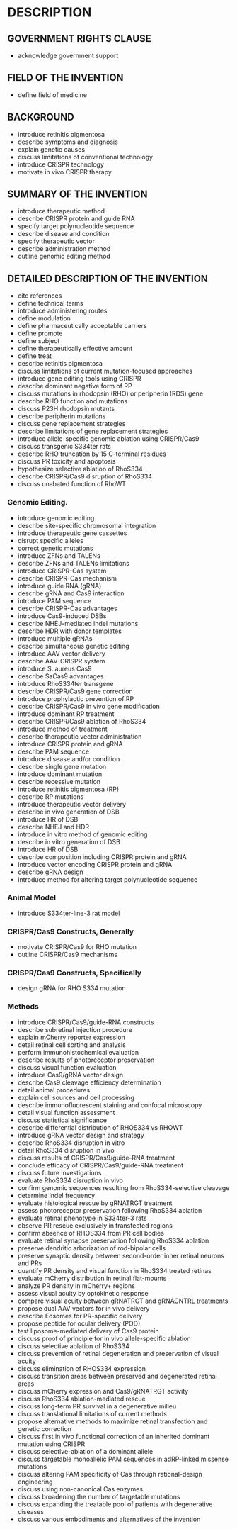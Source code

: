 # DESCRIPTION

## GOVERNMENT RIGHTS CLAUSE

- acknowledge government support

## FIELD OF THE INVENTION

- define field of medicine

## BACKGROUND

- introduce retinitis pigmentosa
- describe symptoms and diagnosis
- explain genetic causes
- discuss limitations of conventional technology
- introduce CRISPR technology
- motivate in vivo CRISPR therapy

## SUMMARY OF THE INVENTION

- introduce therapeutic method
- describe CRISPR protein and guide RNA
- specify target polynucleotide sequence
- describe disease and condition
- specify therapeutic vector
- describe administration method
- outline genomic editing method

## DETAILED DESCRIPTION OF THE INVENTION

- cite references
- define technical terms
- introduce administering routes
- define modulation
- define pharmaceutically acceptable carriers
- define promote
- define subject
- define therapeutically effective amount
- define treat
- describe retinitis pigmentosa
- discuss limitations of current mutation-focused approaches
- introduce gene editing tools using CRISPR
- describe dominant negative form of RP
- discuss mutations in rhodopsin (RHO) or peripherin (RDS) gene
- describe RHO function and mutations
- discuss P23H rhodopsin mutants
- describe peripherin mutations
- discuss gene replacement strategies
- describe limitations of gene replacement strategies
- introduce allele-specific genomic ablation using CRISPR/Cas9
- discuss transgenic S334ter rats
- describe RHO truncation by 15 C-terminal residues
- discuss PR toxicity and apoptosis
- hypothesize selective ablation of RhoS334
- describe CRISPR/Cas9 disruption of RhoS334
- discuss unabated function of RhoWT

### Genomic Editing.

- introduce genomic editing
- describe site-specific chromosomal integration
- introduce therapeutic gene cassettes
- disrupt specific alleles
- correct genetic mutations
- introduce ZFNs and TALENs
- describe ZFNs and TALENs limitations
- introduce CRISPR-Cas system
- describe CRISPR-Cas mechanism
- introduce guide RNA (gRNA)
- describe gRNA and Cas9 interaction
- introduce PAM sequence
- describe CRISPR-Cas advantages
- introduce Cas9-induced DSBs
- describe NHEJ-mediated indel mutations
- describe HDR with donor templates
- introduce multiple gRNAs
- describe simultaneous genetic editing
- introduce AAV vector delivery
- describe AAV-CRISPR system
- introduce S. aureus Cas9
- describe SaCas9 advantages
- introduce RhoS334ter transgene
- describe CRISPR/Cas9 gene correction
- introduce prophylactic prevention of RP
- describe CRISPR/Cas9 in vivo gene modification
- introduce dominant RP treatment
- describe CRISPR/Cas9 ablation of RhoS334
- introduce method of treatment
- describe therapeutic vector administration
- introduce CRISPR protein and gRNA
- describe PAM sequence
- introduce disease and/or condition
- describe single gene mutation
- introduce dominant mutation
- describe recessive mutation
- introduce retinitis pigmentosa (RP)
- describe RP mutations
- introduce therapeutic vector delivery
- describe in vivo generation of DSB
- introduce HR of DSB
- describe NHEJ and HDR
- introduce in vitro method of genomic editing
- describe in vitro generation of DSB
- introduce HR of DSB
- describe composition including CRISPR protein and gRNA
- introduce vector encoding CRISPR protein and gRNA
- describe gRNA design
- introduce method for altering target polynucleotide sequence

### Animal Model

- introduce S334ter-line-3 rat model

### CRISPR/Cas9 Constructs, Generally

- motivate CRISPR/Cas9 for RHO mutation
- outline CRISPR/Cas9 mechanisms

### CRISPR/Cas9 Constructs, Specifically

- design gRNA for RHO S334 mutation

### Methods

- introduce CRISPR/Cas9/guide-RNA constructs
- describe subretinal injection procedure
- explain mCherry reporter expression
- detail retinal cell sorting and analysis
- perform immunohistochemical evaluation
- describe results of photoreceptor preservation
- discuss visual function evaluation
- introduce Cas9/gRNA vector design
- describe Cas9 cleavage efficiency determination
- detail animal procedures
- explain cell sources and cell processing
- describe immunofluorescent staining and confocal microscopy
- detail visual function assessment
- discuss statistical significance
- describe differential distribution of RHOS334 vs RHOWT
- introduce gRNA vector design and strategy
- describe RhoS334 disruption in vitro
- detail RhoS334 disruption in vivo
- discuss results of CRISPR/Cas9/guide-RNA treatment
- conclude efficacy of CRISPR/Cas9/guide-RNA treatment
- discuss future investigations
- evaluate RhoS334 disruption in vivo
- confirm genomic sequences resulting from RhoS334-selective cleavage
- determine indel frequency
- evaluate histological rescue by gRNATRGT treatment
- assess photoreceptor preservation following RhoS334 ablation
- evaluate retinal phenotype in S334ter-3 rats
- observe PR rescue exclusively in transfected regions
- confirm absence of RHOS334 from PR cell bodies
- evaluate retinal synapse preservation following RhoS334 ablation
- preserve dendritic arborization of rod-bipolar cells
- preserve synaptic density between second-order inner retinal neurons and PRs
- quantify PR density and visual function in RhoS334 treated retinas
- evaluate mCherry distribution in retinal flat-mounts
- analyze PR density in mCherry+ regions
- assess visual acuity by optokinetic response
- compare visual acuity between gRNATRGT and gRNACNTRL treatments
- propose dual AAV vectors for in vivo delivery
- describe Eosomes for PR-specific delivery
- propose peptide for ocular delivery (POD)
- test liposome-mediated delivery of Cas9 protein
- discuss proof of principle for in vivo allele-specific ablation
- discuss selective ablation of RhoS334
- discuss prevention of retinal degeneration and preservation of visual acuity
- discuss elimination of RHOS334 expression
- discuss transition areas between preserved and degenerated retinal areas
- discuss mCherry expression and Cas9/gRNATRGT activity
- discuss RhoS334 ablation-mediated rescue
- discuss long-term PR survival in a degenerative milieu
- discuss translational limitations of current methods
- propose alternative methods to maximize retinal transfection and genetic correction
- discuss first in vivo functional correction of an inherited dominant mutation using CRISPR
- discuss selective-ablation of a dominant allele
- discuss targetable monoallelic PAM sequences in adRP-linked missense mutations
- discuss altering PAM specificity of Cas through rational-design engineering
- discuss using non-canonical Cas enzymes
- discuss broadening the number of targetable mutations
- discuss expanding the treatable pool of patients with degenerative diseases
- discuss various embodiments and alternatives of the invention

